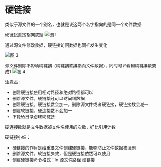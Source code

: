 # 硬链接
类似于源文件的一个别名，也就是说这两个名字指向的是同一个文件数据

硬链接直接指向数据
![图 1](../../images/89989eb8eafe4e3b962b65e66a171b66c699fcf630034534c4fa721fa324c973.png)


通过源文件修改数据，硬链接访问数据也同样发生变化

![图 3](../../images/c5044c18e9464194bc865de062fcb249ef6c096be35ea2f19f24d249b24b5573.png)  


源文件删除不影响硬链接（硬链接直接指向文件数据），同时可以看到硬链接数变成1
![图 4](../../images/78d582780d37cc32c6737e71a11b4b80a71a07cb656a7a288d371524d1ffe48c.png)  


注意点：
* 创建硬链接使用相对路径和绝对路径都可以
* 删除源文件，硬链接还可以访问到数据
* 创建硬链接，硬链接数会加一，删除源文件或者硬链接，硬链接数会减一
* 创建软链接，硬连接数不会加一
* 不能给目录创建硬链接

硬连接数就是文件数据被文件名使用的次数，好比引用计数



硬链接小结：
* 硬链接的作用是给重要文件创建硬链接，能够防止文件数据被误删
* 删除源文件，软链接失效，但是硬链接依然可以使用
* 创建硬链接命令格式：ln 源文件路径 硬链接




